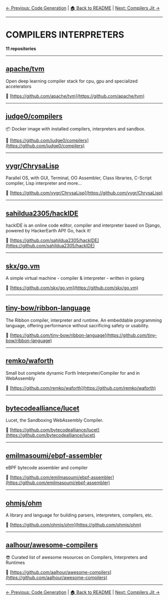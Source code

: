 [← Previous: Code Generation](code-generation.txt) | [🏠 Back to README](../README.md) | [Next: Compilers Jit →](compilers-jit.txt)

---

# COMPILERS INTERPRETERS

**11 repositories**

---

## [apache/tvm](https://github.com/apache/tvm)

Open deep learning compiler stack for cpu, gpu and specialized accelerators

🔗 [https://github.com/apache/tvm](https://github.com/apache/tvm)

---

## [judge0/compilers](https://github.com/judge0/compilers)

📦 Docker image with installed compilers, interpreters and sandbox.

🔗 [https://github.com/judge0/compilers](https://github.com/judge0/compilers)

---

## [vygr/ChrysaLisp](https://github.com/vygr/ChrysaLisp)

Parallel OS, with GUI, Terminal, OO Assembler, Class libraries, C-Script compiler, Lisp interpreter and more...

🔗 [https://github.com/vygr/ChrysaLisp](https://github.com/vygr/ChrysaLisp)

---

## [sahildua2305/hackIDE](https://github.com/sahildua2305/hackIDE)

hackIDE is an online code editor, compiler and interpreter based on Django, powered by HackerEarth API! Go, hack it!

🔗 [https://github.com/sahildua2305/hackIDE](https://github.com/sahildua2305/hackIDE)

---

## [skx/go.vm](https://github.com/skx/go.vm)

A simple virtual machine - compiler & interpreter - written in golang

🔗 [https://github.com/skx/go.vm](https://github.com/skx/go.vm)

---

## [tiny-bow/ribbon-language](https://github.com/tiny-bow/ribbon-language)

The Ribbon compiler, interpreter and runtime. An embeddable programming language, offering performance without sacrificing safety or usability.

🔗 [https://github.com/tiny-bow/ribbon-language](https://github.com/tiny-bow/ribbon-language)

---

## [remko/waforth](https://github.com/remko/waforth)

Small but complete dynamic Forth Interpreter/Compiler for and in WebAssembly

🔗 [https://github.com/remko/waforth](https://github.com/remko/waforth)

---

## [bytecodealliance/lucet](https://github.com/bytecodealliance/lucet)

Lucet, the Sandboxing WebAssembly Compiler.

🔗 [https://github.com/bytecodealliance/lucet](https://github.com/bytecodealliance/lucet)

---

## [emilmasoumi/ebpf-assembler](https://github.com/emilmasoumi/ebpf-assembler)

eBPF bytecode assembler and compiler

🔗 [https://github.com/emilmasoumi/ebpf-assembler](https://github.com/emilmasoumi/ebpf-assembler)

---

## [ohmjs/ohm](https://github.com/ohmjs/ohm)

A library and language for building parsers, interpreters, compilers, etc.

🔗 [https://github.com/ohmjs/ohm](https://github.com/ohmjs/ohm)

---

## [aalhour/awesome-compilers](https://github.com/aalhour/awesome-compilers)

:sunglasses: Curated list of awesome resources on Compilers, Interpreters and Runtimes

🔗 [https://github.com/aalhour/awesome-compilers](https://github.com/aalhour/awesome-compilers)

---


[← Previous: Code Generation](code-generation.txt) | [🏠 Back to README](../README.md) | [Next: Compilers Jit →](compilers-jit.txt)
